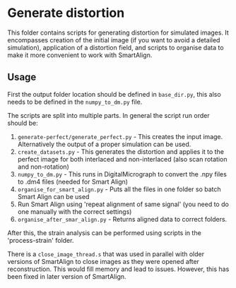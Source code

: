 # Generate distortion

This folder contains scripts for generating distortion for simulated images. It encompasses creation of the initial image (if you want to avoid a detailed simulation), application of a distortion field, and scripts to organise data to make it more convenient to work with SmartAlign.

## Usage

First the output folder location should be defined in ``base_dir.py``, this also needs to be defined in the ``numpy_to_dm.py`` file.

The scripts are split into multiple parts. In general the script run order should be:

1. ``generate-perfect/generate_perfect.py`` - This creates the input image. Alternatively the output of a proper simulation can be used.
2. ``create_datasets.py`` - This generates the distortion and applies it to the perfect image for both interlaced and non-interlaced (also scan rotation and non-rotation)
3. ``numpy_to_dm.py`` - This runs in DigitalMicrograph to convert the .npy files to .dm4 files (needed for Smart Align)
4. ``organise_for_smart_align.py`` - Puts all the files in one folder so batch Smart Align can be used
5. Run Smart Align using 'repeat alignment of same signal' (you need to do one manually with the correct settings)
6. ``organise_after_smar_align.py`` - Returns aligned data to correct folders.

After this, the strain analysis can be performed using scripts in the 'process-strain' folder.

There is a ``close_image_thread.s`` that was used in parallel with older versions of SmartAlign to close images as they were opened after reconstruction. This would fill memory and lead to issues. However, this has been fixed in later version of SmartAlign.
